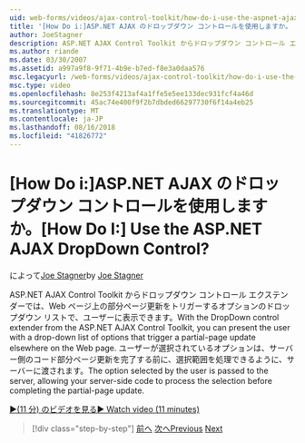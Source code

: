```yaml
---
uid: web-forms/videos/ajax-control-toolkit/how-do-i-use-the-aspnet-ajax-dropdown-control
title: '[How Do i:]ASP.NET AJAX のドロップダウン コントロールを使用しますか。 | Microsoft Docs'
author: JoeStagner
description: ASP.NET AJAX Control Toolkit からドロップダウン コントロール エクステンダーでは、部分 pa をトリガーするオプションのドロップダウン リストで、ユーザーを表示できます.
ms.author: riande
ms.date: 03/30/2007
ms.assetid: a997a9f8-9f71-4b9e-b7ed-f8e3a0daa576
msc.legacyurl: /web-forms/videos/ajax-control-toolkit/how-do-i-use-the-aspnet-ajax-dropdown-control
msc.type: video
ms.openlocfilehash: 8e253f4213af4a1ffe5e5ee133dec931fcf4a46d
ms.sourcegitcommit: 45ac74e400f9f2b7dbded66297730f6f14a4eb25
ms.translationtype: MT
ms.contentlocale: ja-JP
ms.lasthandoff: 08/16/2018
ms.locfileid: "41826772"
---
```

<a name="how-do-i-use-the-aspnet-ajax-dropdown-control"></a><span data-ttu-id="cc159-104">[How Do i:]ASP.NET AJAX のドロップダウン コントロールを使用しますか。</span><span class="sxs-lookup"><span data-stu-id="cc159-104">[How Do I:] Use the ASP.NET AJAX DropDown Control?</span></span>
====================
<span data-ttu-id="cc159-105">によって[Joe Stagner](https://github.com/JoeStagner)</span><span class="sxs-lookup"><span data-stu-id="cc159-105">by [Joe Stagner](https://github.com/JoeStagner)</span></span>

<span data-ttu-id="cc159-106">ASP.NET AJAX Control Toolkit からドロップダウン コントロール エクステンダーでは、Web ページ上の部分ページ更新をトリガーするオプションのドロップダウン リストで、ユーザーに表示できます。</span><span class="sxs-lookup"><span data-stu-id="cc159-106">With the DropDown control extender from the ASP.NET AJAX Control Toolkit, you can present the user with a drop-down list of options that trigger a partial-page update elsewhere on the Web page.</span></span> <span data-ttu-id="cc159-107">ユーザーが選択されているオプションは、サーバー側のコード部分ページ更新を完了する前に、選択範囲を処理できるように、サーバーに渡されます。</span><span class="sxs-lookup"><span data-stu-id="cc159-107">The option selected by the user is passed to the server, allowing your server-side code to process the selection before completing the partial-page update.</span></span>

[<span data-ttu-id="cc159-108">&#9654;(11 分) のビデオを見る</span><span class="sxs-lookup"><span data-stu-id="cc159-108">&#9654; Watch video (11 minutes)</span></span>](https://channel9.msdn.com/Blogs/ASP-NET-Site-Videos/how-do-i-use-the-aspnet-ajax-dropdown-control)

> [!div class="step-by-step"]
> <span data-ttu-id="cc159-109">[前へ](how-do-i-configure-the-aspnet-ajax-calendar-control.md)
> [次へ](how-do-i-use-the-aspnet-ajax-maskededit-controls.md)</span><span class="sxs-lookup"><span data-stu-id="cc159-109">[Previous](how-do-i-configure-the-aspnet-ajax-calendar-control.md)
[Next](how-do-i-use-the-aspnet-ajax-maskededit-controls.md)</span></span>
